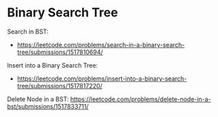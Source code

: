 # Binary Search Tree
Search in BST:
* https://leetcode.com/problems/search-in-a-binary-search-tree/submissions/1517810694/

Insert into a Binary Search Tree:
* https://leetcode.com/problems/insert-into-a-binary-search-tree/submissions/1517817220/

Delete Node in a BST:
https://leetcode.com/problems/delete-node-in-a-bst/submissions/1517833711/
